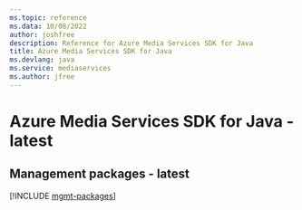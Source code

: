 ```yaml
---
ms.topic: reference
ms.data: 10/08/2022
author: joshfree
description: Reference for Azure Media Services SDK for Java
title: Azure Media Services SDK for Java
ms.devlang: java
ms.service: mediaservices
ms.author: jfree
---
```

# Azure Media Services SDK for Java - latest

## Management packages - latest
[!INCLUDE [mgmt-packages](media-services-mgmt-index.md)]